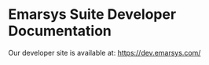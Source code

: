 # Emarsys Suite Developer Documentation
Our developer site is available at: https://dev.emarsys.com/
